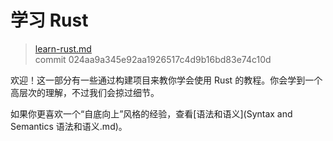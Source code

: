 # 学习 Rust

> [learn-rust.md](https://github.com/rust-lang/rust/blob/stable/src/doc/book/learn-rust.md)
> <br>
> commit 024aa9a345e92aa1926517c4d9b16bd83e74c10d

欢迎！这一部分有一些通过构建项目来教你学会使用 Rust 的教程。你会学到一个高层次的理解，不过我们会掠过细节。

如果你更喜欢一个“自底向上”风格的经验，查看[语法和语义](Syntax and Semantics 语法和语义.md)。
